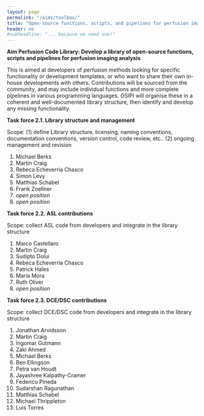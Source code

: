```yaml
---
layout: page
permalink: "/aims/toolbox/"
title: "Open-source functions, scripts, and pipelines for perfusion imaging analysis"
header: no
#subheadline: "... because we need one!"
---
```


**Aim Perfusion Code Library: Develop a library of open-source functions, scripts and pipelines for perfusion imaging analysis** 

This is aimed at developers of perfusion methods looking for specific functionality or development templates, or who want to share their own in-house developments with others. Contributions will be sourced from the community, and may include individual functions and more complete pipelines in various programming languages. OSIPI will organise these in a coherent and well-documented library structure, then identify and develop any missing functionality.

**Task force 2.1. Library structure and management** 

Scope: (1) define Library structure, licensing, naming conventions, documentation conventions, version control, code review, etc.. (2) ongoing management and revision

1. Michael Berks
2. Martin Craig
3. Rebeca Echeverria Chasco
4. Simon Levy
5. Matthias Schabel
6. Frank Zoellner
7. *open position*
8. *open position*

**Task force 2.2. ASL contributions**

Scope: collect ASL code from developers and integrate in the library structure

1. Marco Castellaro
2. Martin Craig
3. Sudipto Dolui
4. Rebeca Echeverria Chasco 
5. Patrick Hales
6. Maria Mora
7. Ruth Oliver 
8. *open position*

**Task force 2.3. DCE/DSC contributions**

Scope: collect DCE/DSC code from developers and integrate in the library structure

1. Jonathan Arvidsson
2. Martin Craig
3. Ingomar Gutmann
4. Zaki Ahmed
5. Michael Berks
6. Ben Ellingson
7. Petra van Houdt
8. Jayashree Kalpathy-Cramer
9. Federico Pineda
10. Sudarshan Ragunathan
11. Matthias Schabel
12. Michael Thrippleton
13. Luis Torres
